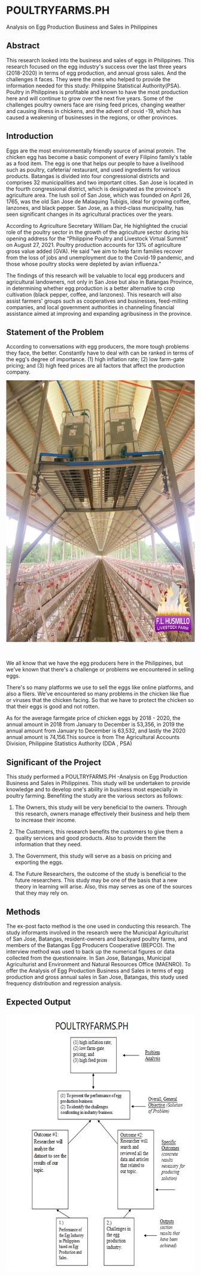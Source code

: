 # POULTRYFARMS.PH
Analysis on Egg Production Business and Sales in Philippines
## Abstract
This research looked into the business and sales of eggs in Philippines. This research focused on the egg industry's success over the last three years (2018-2020) in terms of egg production, and annual gross sales. And the challenges it faces. They were the ones who helped to provide the information needed for this study: Philippine Statistical Authority(PSA). Poultry in Philippines is profitable and known to have the most production here and will continue to grow over the next five years. Some of the challenges poultry owners face are rising feed prices, changing weather and causing illness in chickens, and the advent of covid -19, which has caused a weakening of businesses in the regions, or other provinces.
## Introduction
Eggs are the most environmentally friendly source of animal protein. The chicken egg has become a basic component of every Filipino family's table as a food item. The egg is one that helps our people to have a livelihood such as poultry, cafeteria/ restaurant, and used ingredients for various products. Batangas is divided into four congressional districts and comprises 32 municipalities and two important cities. San Jose is located in the fourth congressional district, which is designated as the province's agriculture area. The lush soil of San Jose, which was founded on April 26, 1765, was the old San Jose de Malaquing Tubigis, ideal for growing coffee, lanzones, and black pepper. San Jose, as a third-class municipality, has seen significant changes in its agricultural practices over the years.

According to Agriculture Secretary William Dar, He highlighted the crucial role of the poultry sector in the growth of the agriculture sector during his opening address for the “Philippine Poultry and Livestock Virtual Summit” on August 27, 2021.
Poultry production accounts for 13% of agriculture gross value added (GVA). He said "we aim to help farm families recover from the loss of jobs and unemployment due to the Covid-19 pandemic, and those whose poultry stocks were depleted by avian influenza.”

The findings of this research will be valuable to local egg producers and agricultural landowners, not only in San Jose but also in Batangas Province, in determining whether egg production is a better alternative to crop cultivation (black pepper, coffee, and lanzones). This research will also assist farmers' groups such as cooperatives and businesses, feed-milling companies, and local government authorities in channeling financial assistance aimed at improving and expanding agribusiness in the province.

## Statement of the Problem
According to conversations with egg producers, the more tough problems they face, the better.
Constantly have to deal with can be ranked in terms of the egg's degree of importance.
(1) high inflation rate; (2) low farm-gate pricing; and (3) high feed prices are all factors that affect the production company.
<p align="center">
  <img width="900" height="700" src="poultry.jpeg">
</p>
<br/>

We all know that we have the egg producers here in the Philippines, but we've known that there's a challenge or problems we encountered in selling eggs.

There's so many platforms we use to sell the eggs like online platforms, and also a fliers. We've encountered so many problems in the chicken like flue or viruses that the chicken facing. So that we have to protect the chicken so that their eggs is good and not rotten.

As for the average farmgate price of chicken eggs by 2018 - 2020, the annual amount in 2018 from January to December is 53,356, in 2019 the annual amount from January to December is 63,532, and lastly the 2020 annual amount is 74,156.This source is from The Agricultural Accounts Division, Philippine Statistics Authority (DDA , PSA)



## Significant of the Project
This study performed a POULTRYFARMS.PH -Analysis on Egg Production Business and Sales in Philippines. This study will be undertaken to provide knowledge and to develop one's ability in business most especially in poultry farming. Benefiting the study are the various sectors as follows:

1. The Owners, this study will be very beneficial to the owners. Through this research, owners manage effectively their business and help them to increase their income.

2. The Customers, this research benefits the customers to give them a quality services and good products. Also to provide them the information that they need.

3. The Government, this study will serve as a basis on pricing and exporting the eggs.

4. The Future Researchers, the outcome of the study is beneficial to the future researchers. This study may be one of the basis that a new theory in learning will arise. Also, this may serves as one of the sources that they may rely on.

## Methods
The ex-post facto method is the one used in conducting this research. The study informants involved in the research were the Municipal Agriculturist of San Jose, Batangas, resident-owners and backyard poultry farms, and members of the Batangas Egg Producers Cooperative (BEPCO). The interview method was used to back up the numerical figures or data collected from the questionnaire.
In San Jose, Batangas, Municipal Agriculturist and Environment and Natural Resources Office (MAENRO). To offer the Analysis of Egg Production Business and Sales in terms of egg production and gross annual sales in San Jose, Batangas, this study used frequency distribution and regression analysis.

## Expected Output
<p align="center">
  <img width="608" height="690" src="expected-output.png">
</p>











